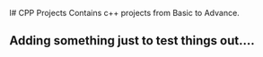 l# CPP Projects
Contains c++ projects from Basic to Advance.

## Adding something just to test things out....
